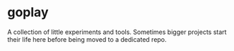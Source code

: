# goplay

A collection of little experiments and tools. Sometimes bigger projects start their life here before being moved to a dedicated repo.
